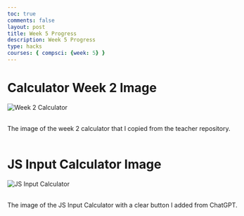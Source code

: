 ```yaml
---
toc: true
comments: false
layout: post
title: Week 5 Progress
description: Week 5 Progress
type: hacks
courses: { compsci: {week: 5} }
---
```



<html>
<head>
    <title>Progress</title>
</head>
<body>
    <h1>Calculator Week 2 Image</h1> 
<img src="{{site.baseurl}}/images/CalculatorWeek2.png" alt="Week 2 Calculator">
<style>
  .multiline-paragraph {
    width: 1000px; /* Set the desired width */
    white-space: pre-wrap; /* Allow text to wrap within the paragraph */
  }
</style>

<p class="multiline-paragraph"> 
The image of the week 2 calculator that I copied from the teacher repository.

</p>

<h1>JS Input Calculator Image</h1> 
<img src="{{site.baseurl}}/images/JSInputCalculator.png" alt="JS Input Calculator">
<style>
  .multiline-paragraph {
    width: 1000px; /* Set the desired width */
    white-space: pre-wrap; /* Allow text to wrap within the paragraph */
  }
</style>

<p class="multiline-paragraph"> 
The image of the JS Input Calculator with a clear button I added from ChatGPT.

</p>
</body>
</html>